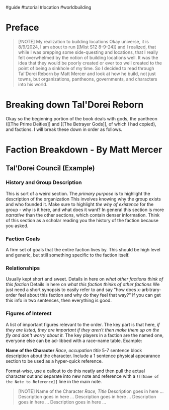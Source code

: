 #guide #tutorial #location #worldbuilding
# Preface

> [!NOTE] My realization to building locations
> Okay universe, it is 8/9/2024, I am about to run [[Mist S12 8-9-24]] and I realized, that while I was prepping some side-questing and locations, that I really felt overwhelmed by the notion of building locations well. It was the idea that they would be poorly created or ever too well created to the point of being a sinkhole of my time. So I decided to read through Tal'Dorei Reborn by Matt Mercer and look at how he build, not just towns, but organizations, pantheons, governments, and characters into his world. 
# Breaking down Tal'Dorei Reborn
Okay so the beginning portion of the book deals with gods, the pantheon ([[The Prime Deities]] and [[The Betrayer Gods]], of which I had copied), and factions. I will break these down in order as follows.
# Faction Breakdown - By Matt Mercer
## Tal'Dorei Council (Example)
### History and Group Description
This is sort of a weird section.
The *primary purpose* is to highlight the description of the organization
This involves knowing why the group exists and who founded it.
Make sure to highlight *the why of existence* for the group - why is it here, and what does it want?
In general this section is more *narrative* than the other sections, which contain denser information. 
Think of this section as a scholar reading you the history of the faction because you asked. 
### Faction Goals
A firm set of goals that the entire faction lives by. 
This should be high level and generic, but still something specific to the faction itself. 
### Relationships
Usually kept short and sweet. 
Details in here on *what other factions think of this faction*
Details in here on *what this faction thinks of other factions*
We just need a short synopsis to easily refer to and say "how does x-arbitrary-order feel about this faction and why do they feel that way?"
If you can get this info in two sentences, then everything is good. 
### Figures of Interest
A list of important figures relevant to the order. 
The key part is that here, *if they are listed, they are important if they aren't then make them up on the fly and don't worry about it.*
The key players in a faction are the named one, everyone else can be ad-libbed with a race-name table. 
Example:

**Name of the Character**
*Race, occupation title*
5-7 sentence block description about the character. Include a 1 sentence physical appearance section to be used as a hyper-quick reference. 

Format-wise, use a callout to do this neatly and then pull the actual character out and separate into new note and reference with a `![[Name of the Note to Reference]]` line in the main note. 

> [!NOTE] Name of the Character
> *Race, Title*
> Description goes in here ... 
> Description goes in here ... 
> Description goes in here ... 
> Description goes in here ... 
> Description goes in here ... 
